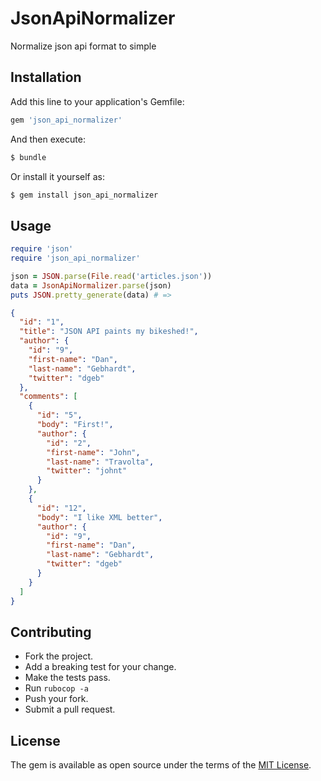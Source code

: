 # JsonApiNormalizer
Normalize json api format to simple

## Installation
Add this line to your application's Gemfile:

```ruby
gem 'json_api_normalizer'
```

And then execute:
```bash
$ bundle
```

Or install it yourself as:
```bash
$ gem install json_api_normalizer
```

## Usage
```ruby
require 'json'
require 'json_api_normalizer'

json = JSON.parse(File.read('articles.json'))
data = JsonApiNormalizer.parse(json)
puts JSON.pretty_generate(data) # =>
```

```json
{
  "id": "1",
  "title": "JSON API paints my bikeshed!",
  "author": {
    "id": "9",
    "first-name": "Dan",
    "last-name": "Gebhardt",
    "twitter": "dgeb"
  },
  "comments": [
    {
      "id": "5",
      "body": "First!",
      "author": {
        "id": "2",
        "first-name": "John",
        "last-name": "Travolta",
        "twitter": "johnt"
      }
    },
    {
      "id": "12",
      "body": "I like XML better",
      "author": {
        "id": "9",
        "first-name": "Dan",
        "last-name": "Gebhardt",
        "twitter": "dgeb"
      }
    }
  ]
}
```


## Contributing

* Fork the project.
* Add a breaking test for your change.
* Make the tests pass.
* Run `rubocop -a`
* Push your fork.
* Submit a pull request.

## License
The gem is available as open source under the terms of the [MIT License](https://opensource.org/licenses/MIT).